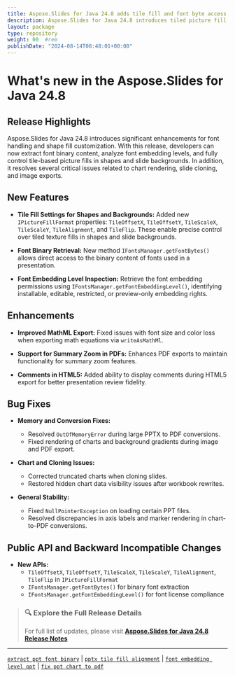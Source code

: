 ```yaml
---
title: Aspose.Slides for Java 24.8 adds tile fill and font byte access
description: Aspose.Slides for Java 24.8 introduces tiled picture fill, font binary access, font embedding level checks, and numerous fixes for PDF and image exports.
layout: package
type: repository
weight: 00	#rem
publishDate: "2024-08-14T08:48:01+00:00"
---
```


# What's new in the Aspose.Slides for Java 24.8

## Release Highlights

Aspose.Slides for Java 24.8 introduces significant enhancements for font handling and shape fill customization. With this release, developers can now extract font binary content, analyze font embedding levels, and fully control tile-based picture fills in shapes and slide backgrounds. In addition, it resolves several critical issues related to chart rendering, slide cloning, and image exports.

## New Features

- **Tile Fill Settings for Shapes and Backgrounds:**
  Added new `IPictureFillFormat` properties: `TileOffsetX`, `TileOffsetY`, `TileScaleX`, `TileScaleY`, `TileAlignment`, and `TileFlip`. These enable precise control over tiled texture fills in shapes and slide backgrounds.

- **Font Binary Retrieval:**
  New method `IFontsManager.getFontBytes()` allows direct access to the binary content of fonts used in a presentation.

- **Font Embedding Level Inspection:**
  Retrieve the font embedding permissions using `IFontsManager.getFontEmbeddingLevel()`, identifying installable, editable, restricted, or preview-only embedding rights.

## Enhancements

- **Improved MathML Export:**
  Fixed issues with font size and color loss when exporting math equations via `writeAsMathMl`.

- **Support for Summary Zoom in PDFs:**
  Enhances PDF exports to maintain functionality for summary zoom features.

- **Comments in HTML5:**
  Added ability to display comments during HTML5 export for better presentation review fidelity.

## Bug Fixes

- **Memory and Conversion Fixes:**
  - Resolved `OutOfMemoryError` during large PPTX to PDF conversions.
  - Fixed rendering of charts and background gradients during image and PDF export.

- **Chart and Cloning Issues:**
  - Corrected truncated charts when cloning slides.
  - Restored hidden chart data visibility issues after workbook rewrites.

- **General Stability:**
  - Fixed `NullPointerException` on loading certain PPT files.
  - Resolved discrepancies in axis labels and marker rendering in chart-to-PDF conversions.

## Public API and Backward Incompatible Changes

- **New APIs:**
  - `TileOffsetX`, `TileOffsetY`, `TileScaleX`, `TileScaleY`, `TileAlignment`, `TileFlip` in `IPictureFillFormat`
  - `IFontsManager.getFontBytes()` for binary font extraction
  - `IFontsManager.getFontEmbeddingLevel()` for font license compliance

> ### 🔍 Explore the Full Release Details
>
> For full list of updates, please visit **[Aspose.Slides for Java 24.8 Release Notes](https://releases.aspose.com/slides/java/release-notes/2024/aspose-slides-for-java-24-8-release-notes/)**

---

[`extract ppt font binary`](https://search.aspose.com/q/extract-ppt-font-binary.html) | [`pptx tile fill alignment`](https://search.aspose.com/q/pptx-tile-fill-alignment.html) | [`font embedding level ppt`](https://search.aspose.com/q/font-embedding-level-ppt.html) | [`fix ppt chart to pdf`](https://search.aspose.com/q/fix-ppt-chart-to-pdf.html)
